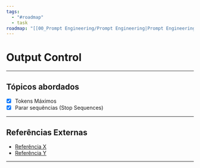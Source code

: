 ```yaml
---
tags:
  - "#roadmap"
  - task
roadmap: "[[00_Prompt Engineering/Prompt Engineering|Prompt Engineering]]"
---
```


# Output Control

---
## Tópicos abordados

- [x] Tokens Máximos
- [x] Parar sequências (Stop Sequences)

---

## Referências Externas
- [Referência X](https://google.com)
- [Referência Y](https://google.com)

---
